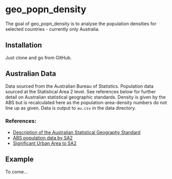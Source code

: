 
<!-- README.md is generated from README.Rmd. Please edit that file -->

# geo_popn_density

<!-- badges: start -->
<!-- badges: end -->

The goal of geo_popn_density is to analyse the population densities for
selected countries - currently only Australia.

## Installation

Just clone and go from GitHub.

## Australian Data

Data sourced from the Australian Bureau of Statistics. Population data
sourced at the Statistical Area 2 level. See references below for
further detail on Australian statistical geographic standards. Density
is given by the ABS but is recalculated here as the
population-area-density numbers do not line up as given. Data is output
to `au.csv` in the data directory.

### References:

-   [Description of the Australian Statistical Geography
    Standard](https://www.abs.gov.au/statistics/standards/australian-statistical-geography-standard-asgs-edition-3/jul2021-jun2026#asgs-diagram)
-   [ABS population data by
    SA2](https://www.abs.gov.au/statistics/people/population/regional-population/2020-21#data-download)
-   [Significant Urban Area to
    SA2](https://www.abs.gov.au/AUSSTATS/abs@.nsf/DetailsPage/1270.0.55.004July%202016?OpenDocument)

## Example

To come…
